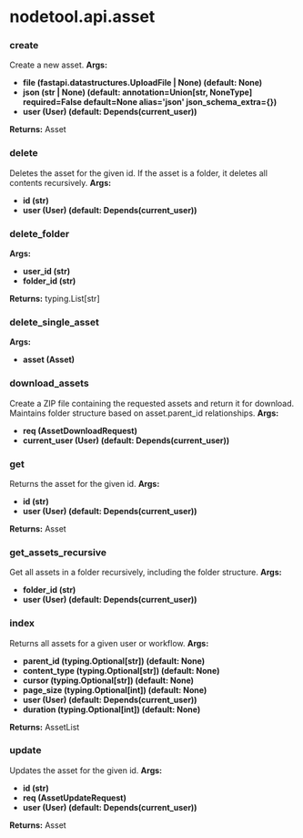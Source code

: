 # nodetool.api.asset

### create

Create a new asset.
**Args:**
- **file (fastapi.datastructures.UploadFile | None) (default: None)**
- **json (str | None) (default: annotation=Union[str, NoneType] required=False default=None alias='json' json_schema_extra={})**
- **user (User) (default: Depends(current_user))**

**Returns:** Asset

### delete

Deletes the asset for the given id. If the asset is a folder, it deletes all contents recursively.
**Args:**
- **id (str)**
- **user (User) (default: Depends(current_user))**

### delete_folder

**Args:**
- **user_id (str)**
- **folder_id (str)**

**Returns:** typing.List[str]

### delete_single_asset

**Args:**
- **asset (Asset)**

### download_assets

Create a ZIP file containing the requested assets and return it for download.
Maintains folder structure based on asset.parent_id relationships.
**Args:**
- **req (AssetDownloadRequest)**
- **current_user (User) (default: Depends(current_user))**

### get

Returns the asset for the given id.
**Args:**
- **id (str)**
- **user (User) (default: Depends(current_user))**

**Returns:** Asset

### get_assets_recursive

Get all assets in a folder recursively, including the folder structure.
**Args:**
- **folder_id (str)**
- **user (User) (default: Depends(current_user))**

### index

Returns all assets for a given user or workflow.
**Args:**
- **parent_id (typing.Optional[str]) (default: None)**
- **content_type (typing.Optional[str]) (default: None)**
- **cursor (typing.Optional[str]) (default: None)**
- **page_size (typing.Optional[int]) (default: None)**
- **user (User) (default: Depends(current_user))**
- **duration (typing.Optional[int]) (default: None)**

**Returns:** AssetList

### update

Updates the asset for the given id.
**Args:**
- **id (str)**
- **req (AssetUpdateRequest)**
- **user (User) (default: Depends(current_user))**

**Returns:** Asset

